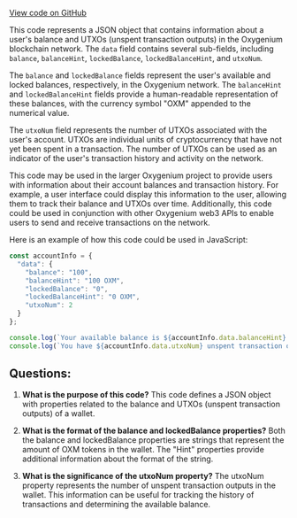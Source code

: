 [View code on GitHub](https://github.com/oxygenium-network/oxygenium-web3/packages/web3/src/fixtures/balance.json)

This code represents a JSON object that contains information about a user's balance and UTXOs (unspent transaction outputs) in the Oxygenium blockchain network. The `data` field contains several sub-fields, including `balance`, `balanceHint`, `lockedBalance`, `lockedBalanceHint`, and `utxoNum`.

The `balance` and `lockedBalance` fields represent the user's available and locked balances, respectively, in the Oxygenium network. The `balanceHint` and `lockedBalanceHint` fields provide a human-readable representation of these balances, with the currency symbol "OXM" appended to the numerical value.

The `utxoNum` field represents the number of UTXOs associated with the user's account. UTXOs are individual units of cryptocurrency that have not yet been spent in a transaction. The number of UTXOs can be used as an indicator of the user's transaction history and activity on the network.

This code may be used in the larger Oxygenium project to provide users with information about their account balances and transaction history. For example, a user interface could display this information to the user, allowing them to track their balance and UTXOs over time. Additionally, this code could be used in conjunction with other Oxygenium web3 APIs to enable users to send and receive transactions on the network.

Here is an example of how this code could be used in JavaScript:

```javascript
const accountInfo = {
  "data": {
    "balance": "100",
    "balanceHint": "100 OXM",
    "lockedBalance": "0",
    "lockedBalanceHint": "0 OXM",
    "utxoNum": 2
  }
};

console.log(`Your available balance is ${accountInfo.data.balanceHint}.`);
console.log(`You have ${accountInfo.data.utxoNum} unspent transaction outputs.`);
```
## Questions: 
 1. **What is the purpose of this code?** 
This code defines a JSON object with properties related to the balance and UTXOs (unspent transaction outputs) of a wallet.

2. **What is the format of the balance and lockedBalance properties?** 
Both the balance and lockedBalance properties are strings that represent the amount of OXM tokens in the wallet. The "Hint" properties provide additional information about the format of the string.

3. **What is the significance of the utxoNum property?** 
The utxoNum property represents the number of unspent transaction outputs in the wallet. This information can be useful for tracking the history of transactions and determining the available balance.